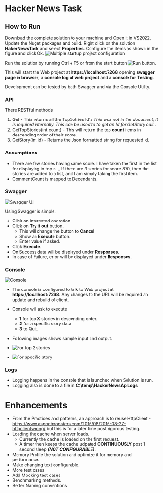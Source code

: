 # Hacker News Task

## How to Run

Download the complete solution to your machine and Open it in VS2022.
Update the Nuget packages and build.
Right click on the solution **HakerNewsTask** and select **Properties**.
Configure the items as shown in the figure and click Ok.
![Multiple startup project configuration](HakerRankTask\Images\SolutionStartup.png)

Run the solution by running Ctrl + F5 or from the start button ![Run button](HakerRankTask\Images\ProjectRun.png).

This will start the Web project at **https://localhost:7268** opening **swagger page in browser**, a **console log of web project** and a **console for Testing**.

Development can be tested by both Swagger and via the Console Utility.

### API

There RESTful methods

1. Get - This returns all the TopSotries Id's _This was not in the document, it is required internally. This can be used to to get an Id for GetStory call._.
1. GetTopStories(int count) - This will return the top **count** items in descending order of their score.
1. GetStory(int id) - Returns the Json formatted string for requested Id.

### Assumptions

- There are few stories having same score. I have taken the first in the list for displaying in top n.
  \_ If there are 3 stories for score 870, then the stories are added to a list, and I am simply taking the first item.
- CommentCount is mapped to Decendants.

### Swagger

![Swagger UI](https://github.com/ambarishvaidya/HakerRankTask/assets/132093368/4b5447f3-14d9-4a7e-8f24-7940c1687e9b)

Using Swagger is simple.

- Click on interested operation
- Click on **Try it out** button.
  - This will change the button to **Cancel**
  - Show an **Execute** button.
  - Enter value if asked.
- Click **Execute**.
- On Success data will be displayed under **Responses**.
- In case of Failure, error will be displayed under **Responses**.

### Console

![Console](https://github.com/ambarishvaidya/HakerRankTask/assets/132093368/657e7f09-dd4a-4710-b007-c43f33578470)

- The console is configured to talk to Web project at **https://localhost:7268**. Any changes to the URL will be required an update and rebuild of client.
- Console will ask to execute
  - **1** for top **X** stories in descending order.
  - **2** for a specific story data
  - **3** to Quit.
- Following images shows sample input and output.

- ![For top 2 stories](https://github.com/ambarishvaidya/HakerRankTask/assets/132093368/6aa69520-ff4f-4ac1-9240-118231124607)

- ![For specific story](https://github.com/ambarishvaidya/HakerRankTask/assets/132093368/dab7e7aa-7650-4ab5-8a1f-0cf7714645bd)

### Logs

- Logging happens in the console that is launched when Solution is run.
- Logging also is done to a file in **C:\temp\HackerNewsApiLogs**

# Enhancements

- From the Practices and patterns, an approach is to reuse HttpClient - https://www.aspnetmonsters.com/2016/08/2016-08-27-httpclientwrong/ but this is for a later time post rigorous testing.
- Loading the cache when server loads.
  - Currently the cache is loaded on the first request.
  - A timer then keeps the cache udpated **CONTINUOUSLY** post 1 second sleep **_(NOT CONFIGURABLE)_**.
- Memory Profile the solution and optimize it for memory and performance.
- Make changing text configurable.
- More test cases
- Add Mocking test cases
- Benchmarking methods.
- Better Naming conventions
